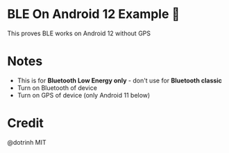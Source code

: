# BLE On Android 12 Example 🤩

This proves BLE works on Android 12 without GPS

# Notes
- This is for **Bluetooth Low Energy only** - don't use for **Bluetooth classic**
- Turn on Bluetooth of device
- Turn on GPS of device (only Android 11 below)

# Credit
@dotrinh
MIT
